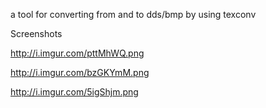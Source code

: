﻿a tool for converting from and to dds/bmp by using texconv
 
 
 Screenshots
 
http://i.imgur.com/pttMhWQ.png

http://i.imgur.com/bzGKYmM.png

http://i.imgur.com/5igShjm.png
